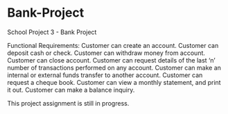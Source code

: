# Bank-Project
School Project 3 - Bank Project

Functional Requirements: Customer can create an account. Customer can deposit cash or check. Customer can withdraw money from account. Customer can close account. Customer can request details of the last ‘n’ number of transactions performed on any account. Customer can make an internal or external funds transfer to another account.  Customer can request a cheque book.  Customer can view a monthly statement, and print it out.  Customer can make a balance inquiry.

This project assignment is still in progress.
